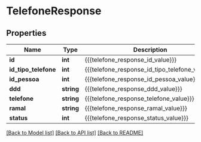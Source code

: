 # TelefoneResponse

## Properties
Name | Type | Description | Notes
------------ | ------------- | ------------- | -------------
**id** | **int** | {{{telefone_response_id_value}}} | [optional] 
**id_tipo_telefone** | **int** | {{{telefone_response_id_tipo_telefone_value}}} | [optional] 
**id_pessoa** | **int** | {{{telefone_response_id_pessoa_value}}} | [optional] 
**ddd** | **string** | {{{telefone_response_ddd_value}}} | [optional] 
**telefone** | **string** | {{{telefone_response_telefone_value}}} | [optional] 
**ramal** | **string** | {{{telefone_response_ramal_value}}} | [optional] 
**status** | **int** | {{{telefone_response_status_value}}} | [optional] 

[[Back to Model list]](../README.md#documentation-for-models) [[Back to API list]](../README.md#documentation-for-api-endpoints) [[Back to README]](../README.md)


